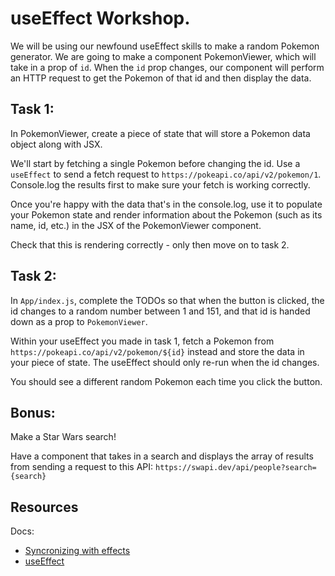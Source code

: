 # useEffect Workshop.

We will be using our newfound useEffect skills to make a random Pokemon generator. We are going to make a component PokemonViewer, which will take in a prop of `id`. When the `id` prop changes, our component will perform an HTTP request to get the Pokemon of that id and then display the data.

## Task 1:

In PokemonViewer, create a piece of state that will store a Pokemon data object along with JSX.

We'll start by fetching a single Pokemon before changing the id. Use a `useEffect` to send a fetch request to `https://pokeapi.co/api/v2/pokemon/1`. Console.log the results first to make sure your fetch is working correctly.

Once you're happy with the data that's in the console.log, use it to populate your Pokemon state and render information about the Pokemon (such as its name, id, etc.) in the JSX of the PokemonViewer component.

Check that this is rendering correctly - only then move on to task 2.

## Task 2:

In `App/index.js`, complete the TODOs so that when the button is clicked, the id changes to a random number between 1 and 151, and that id is handed down as a prop to `PokemonViewer`.

Within your useEffect you made in task 1, fetch a Pokemon from `https://pokeapi.co/api/v2/pokemon/${id}` instead and store the data in your piece of state. The useEffect should only re-run when the id changes.

You should see a different random Pokemon each time you click the button.

## Bonus:

Make a Star Wars search!

Have a component that takes in a search and displays the array of results from sending a request to this API:
`https://swapi.dev/api/people?search={search}`

## Resources

Docs:

- [Syncronizing with effects](https://react.dev/learn/synchronizing-with-effects)
- [useEffect](https://react.dev/reference/react/useEffect)
